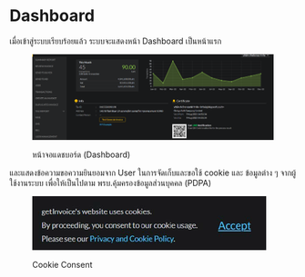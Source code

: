 # Dashboard

เมื่อเข้าสู่ระบบเรียบร้อยแล้ว ระบบจะแสดงหน้า Dashboard เป็นหน้าแรก

<figure><img src="../../.gitbook/assets/image (102).png" alt=""><figcaption><p>หน้าจอแดชบอร์ด (Dashboard)</p></figcaption></figure>

และแสดงข้อความขอความยินยอมจาก User ในการจัดเก็บและขอใช้ cookie และ ข้อมูลต่าง ๆ จากผู้ใช้งานระบบ เพื่อให้เป็นไปตาม พรบ.คุ้มครองข้อมูลส่วนบุคคล (PDPA)

<figure><img src="../../.gitbook/assets/image (135).png" alt=""><figcaption><p>Cookie Consent</p></figcaption></figure>
